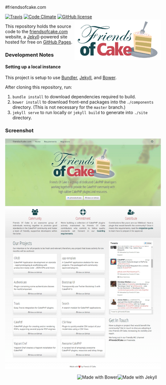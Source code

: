 #friendsofcake.com

[![Travis](https://img.shields.io/travis/chrisvogt/FriendsOfCake.github.io.svg?style=flat-square)](https://travis-ci.org/chrisvogt/FriendsOfCake.github.io)
[![Code Climate](https://img.shields.io/codeclimate/github/chrisvogt/FriendsOfCake.github.io.svg?style=flat-square)](https://codeclimate.com/github/chrisvogt/FriendsOfCake.github.io)
[![GitHub license](https://img.shields.io/github/license/FriendsOfCake/FriendsOfCake.github.io.svg?style=flat-square)](https://github.com/FriendsOfCake/FriendsOfCake.github.io/blob/master/LICENSE)
<img src="img/FOC.png" alt="Friends Of Cake" width="280" align="right">

This repository holds the source code to the [friendsofcake.com](http://friendsofcake.com) website, a [Jekyll](http://jekyllrb.com/)-powered site hosted for free on [GitHub Pages](https://pages.github.com/).

### Development Notes

#### Setting up a local instance

This project is setup to use [Bundler](http://bundler.io/), [Jekyll](http://jekyllrb.com/), and [Bower](http://bower.io/).

After cloning this repository, run:

1. `bundle install` to download dependencies required to build.
2. `bower install` to download front-end packages into the `./components` directory. (This is not necessary for the `master` branch.)
3. `jekyll serve` to run locally or `jekyll build` to generate into `./site` directory.

### Screenshot

![friendsofcake.com screenshot](screenshot.png)

<img src="https://cdn.rawgit.com/jekyll/brand/master/jekyll-logo-light-transparent.png" alt="Made with Jekyll" width="140" align="right" /> <img src="http://bower.io/img/bower-logo.svg" alt="Made with Bower" height="70" align="right">
